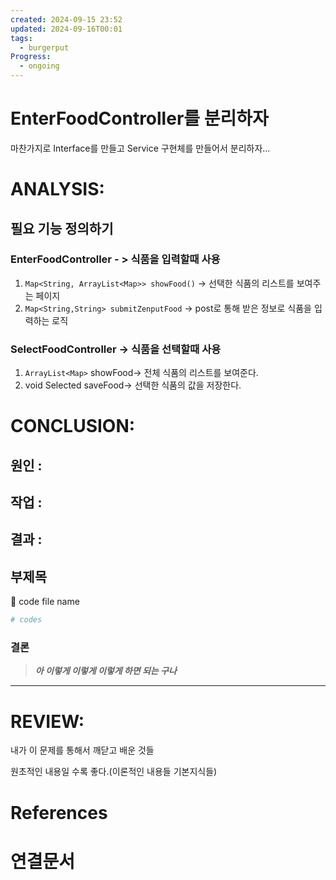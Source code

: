 ```yaml
---
created: 2024-09-15 23:52
updated: 2024-09-16T00:01
tags:
  - burgerput
Progress:
  - ongoing
---
```


# EnterFoodController를 분리하자
마찬가지로 Interface를 만들고 Service 구현체를 만들어서 분리하자...

# ANALYSIS:
## 필요 기능 정의하기

### EnterFoodController - > 식품을 입력할때 사용
1. `Map<String, ArrayList<Map>> showFood()` -> 선택한 식품의 리스트를 보여주는 페이지
2. `Map<String,String> submitZenputFood` -> post로 통해 받은 정보로 식품을 입력하는 로직

### SelectFoodController -> 식품을 선택할때 사용
1. `ArrayList<Map>` showFood-> 전체 식품의 리스트를 보여준다.  
2. void Selected saveFood-> 선택한 식품의 값을 저장한다.


# CONCLUSION:

## 원인 :

## 작업 :

## 결과 :

## 부제목

<aside> 🔽 code file name

</aside>

```bash
# codes
```

### 결론

> _**아 이렇게 이렇게 이렇게 하면 되는 구나**_



---
# REVIEW:

내가 이 문제를 통해서 깨닫고 배운 것들

원초적인 내용일 수록 좋다.(이론적인 내용들 기본지식들)

# References

# 연결문서
